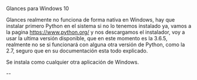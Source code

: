 Glances para Windows 10

Glances realmente no funciona de forma nativa en Windows, hay que instalar primero Python en el sistema si no lo tenemos instalado ya, vamos a la pagina https://www.python.org/ y nos descargamos el instalador, voy a usar la ultima versión disponible, que en este momento es la 3.6.5, realmente no se si funcionará con alguna otra versión de Python, como la 2.7, seguro que en su documentación esta todo explicado.

Se instala como cualquier otra aplicación de Windows.

--

